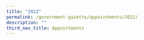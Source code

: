 ```yaml
---
title: "2022"
permalink: /government-gazette/appointments/2022/
description: ""
third_nav_title: Appointments
---
```

